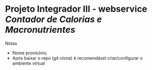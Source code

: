 # Projeto Integrador III - webservice <i>Contador de Calorias e Macronutrientes</i>

Notas
* Nome provisório;
* Após baixar o repo (git clone) é recomendável criar/configurar o ambiente virtual
